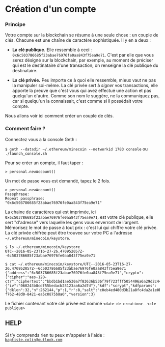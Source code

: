# Création d'un compte

### Principe

Votre compte sur la blockchain se résume à une seule chose : un couple de clés. Chacune est une chaîne de caractère sophistiquée. Il y en a deux :
  * **La clé publique.** Elle ressemble à ceci : `0x6c503786685f23abae76976fe0aa843f75ea9e71`. C'est par elle que vous serez désigné sur la blockchain, par exemple, au moment de préciser qui est le destinataire d'une transaction, on renseigne la clé publique du destinataire.

  * **La clé privée.** Peu importe ce à quoi elle ressemble, mieux vaut ne pas la manipuler soi-même. La clé privée sert à _signer_ vos transactions, elle apporte la preuve que c'est vous qui avez effectué une action et pas quelqu'un d'autre. Comme son nom le suggère, ne la communiquez pas, car si quelqu'un la connaissait, c'est comme si il possèdait votre compte.

Nous allons voir ici comment créer un couple de clés.

### Comment faire ?

Connectez vous a la console Geth :

`$ geth --datadir ~/.ethereum/minecoin --networkid 1783 console` ou `./launch_console.sh`

Pour se créer un compte, il faut taper :

`> personal.newAccount()`

Un mot de passe vous est demandé, tapez le 2 fois.

```
> personal.newAccount()
Passphrase: 
Repeat passphrase: 
"0x6c503786685f23abae76976fe0aa843f75ea9e71"
```

La chaine de caractères qui est imprimée, ici `0x6c503786685f23abae76976fe0aa843f75ea9e71`, est votre clé publique, elle sert "d'adresse" vers laquelle les gens vous enverront de l'argent.
Mémorisez le mot de passe à tout prix : c'est lui qui chiffre votre clé privée. La clé privée chifrée peut être trouvee sur votre PC a l'adresse `~/.ethereum/minecoin/keystore`. 

```
$ ls ~/.ethereum/minecoin/keystore
UTC--2016-05-23T16-27-26.470952057Z--6c503786685f23abae76976fe0aa843f75ea9e71

$ cat ~/.ethereum/minecoin/keystore/UTC--2016-05-23T16-27-26.470952057Z--6c503786685f23abae76976fe0aa843f75ea9e71 
{"address":"6c503786685f23abae76976fe0aa843f75ea9e71","crypto":{"cipher":"aes-128-ctr","ciphertext":"bbdb1bd1ae530a7f83636b536f79f723fff5054496a6a29d2c4430ae3bb15c78","cipherparams":{"iv":"060243b8cdf55bedacb23123aa6a2d7d"},"kdf":"scrypt","kdfparams":{"dklen":32,"n":262144,"p":1,"r":8,"salt":"c0eb4ed480d3b21a8fc4da2a1e0b8fcfc04959b564289eeae86aac7edb88b34d"},"mac":"1159477b4f34ee5cc72359c33d178af85e4436f3a46045d44dc0536a5962f5de"},"id":"5346df68-f762-48d0-8421-ea5c0875b8a0","version":3}
```

Le fichier contenant votre clé privée est nommé `<date de creation>--<cle publique>`

## HELP

Si t'y comprends rien tu peux m'appeler à l'aide : [`baptiste.colin@outlook.com`](baptiste.colin@outlook.com)
